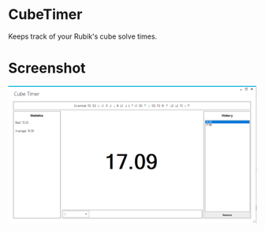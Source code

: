 # CubeTimer
Keeps track of your Rubik's cube solve times.

# Screenshot
![Screenshot of application](CubeTimer/CubeTimer_Screenshot.png)
